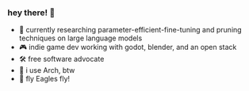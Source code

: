 ### hey there! 👋

- :telescope: currently researching parameter-efficient-fine-tuning and pruning techniques on large language models
- :video_game: indie game dev working with godot, blender, and an open stack
- :hammer_and_wrench: free software advocate
- :penguin: i use Arch, btw
- :eagle: fly Eagles fly!
